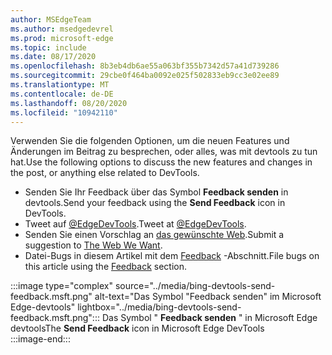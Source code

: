 ```yaml
---
author: MSEdgeTeam
ms.author: msedgedevrel
ms.prod: microsoft-edge
ms.topic: include
ms.date: 08/17/2020
ms.openlocfilehash: 8b3eb4db6ae55a063bf355b7342d57a41d739286
ms.sourcegitcommit: 29cbe0f464ba0092e025f502833eb9cc3e02ee89
ms.translationtype: MT
ms.contentlocale: de-DE
ms.lasthandoff: 08/20/2020
ms.locfileid: "10942110"
---
```

<span data-ttu-id="72238-101">Verwenden Sie die folgenden Optionen, um die neuen Features und Änderungen im Beitrag zu besprechen, oder alles, was mit devtools zu tun hat.</span><span class="sxs-lookup"><span data-stu-id="72238-101">Use the following options to discuss the new features and changes in the post, or anything else related to DevTools.</span></span>  

*   <span data-ttu-id="72238-102">Senden Sie Ihr Feedback über das Symbol **Feedback senden** in devtools.</span><span class="sxs-lookup"><span data-stu-id="72238-102">Send your feedback using the **Send Feedback** icon in DevTools.</span></span>  
*   <span data-ttu-id="72238-103">Tweet auf [@EdgeDevTools][PostTweetEdgeDevTools].</span><span class="sxs-lookup"><span data-stu-id="72238-103">Tweet at [@EdgeDevTools][PostTweetEdgeDevTools].</span></span>  
*   <span data-ttu-id="72238-104">Senden Sie einen Vorschlag an [das gewünschte Web][TheWebWeWant].</span><span class="sxs-lookup"><span data-stu-id="72238-104">Submit a suggestion to [The Web We Want][TheWebWeWant].</span></span>  
*   <span data-ttu-id="72238-105">Datei-Bugs in diesem Artikel mit dem [Feedback](#feedback) -Abschnitt.</span><span class="sxs-lookup"><span data-stu-id="72238-105">File bugs on this article using the [Feedback](#feedback) section.</span></span>  

:::image type="complex" source="../media/bing-devtools-send-feedback.msft.png" alt-text="Das Symbol "Feedback senden" im Microsoft Edge-devtools" lightbox="../media/bing-devtools-send-feedback.msft.png":::
   <span data-ttu-id="72238-107">Das Symbol " **Feedback senden** " in Microsoft Edge devtools</span><span class="sxs-lookup"><span data-stu-id="72238-107">The **Send Feedback** icon in Microsoft Edge DevTools</span></span>  
:::image-end:::  

<!-- links -->  

[PostTweetEdgeDevTools]: https://twitter.com/intent/tweet?text=@EdgeDevTools "@EdgeDevTools | Einen Tweet Posten"  

[EdgeDevToolsTwitterAccount]: https://twitter.com/EdgeDevTools "@EdgeDevTools Twitter-Konto"  

[GitHubMicrosoftDocsEdgeDeveloperNewIssue]: https://github.com/MicrosoftDocs/edge-developer/issues/new?title=[DevTools%20Docs%20Feedback] "Neues Problem-MicrosoftDocs/Edge-Developer-GitHub"  

[TheWebWeWant]: https://webwewant.fyi "Das gewünschte Web"  
